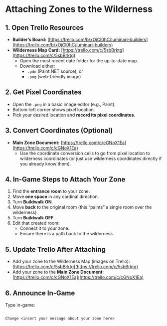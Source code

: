# Attaching Zones to the Wilderness

## 1. Open Trello Resources
- **Builder’s Board:** [https://trello.com/b/xOjCl0hC/luminari-builders](https://trello.com/b/xOjCl0hC/luminari-builders)  
- **Wilderness Map Card:** [https://trello.com/c/5sbBrktg](https://trello.com/c/5sbBrktg)  
  - Open the most recent date folder for the up-to-date map.
  - Download either:
    - `.pdn` (Paint.NET source), or
    - `.png` (web-friendly image)

## 2. Get Pixel Coordinates
- Open the `.png` in a basic image editor (e.g., Paint).
- Bottom-left corner shows pixel location.
- Pick your desired location and **record its pixel coordinates**.

## 3. Convert Coordinates (Optional)
- **Main Zone Document:** [https://trello.com/c/cGNoX1Ea](https://trello.com/c/cGNoX1Ea)  
  - Use the coordinate conversion cells to go from pixel location to wilderness coordinates (or just use wilderness coordinates directly if you already know them).

## 4. In-Game Steps to Attach Your Zone
1. Find the **entrance room** to your zone.
2. Move **one space** in any cardinal direction.
3. Turn **Buildwalk ON**.
4. Move **back** to the original room (this “paints” a single room over the wilderness).
5. Turn **Buildwalk OFF**.
6. Edit that created room:
   - Connect it to your zone.
   - Ensure there is a path back to the wilderness.

## 5. Update Trello After Attaching
- Add your zone to the Wilderness Map (images on Trello):  
  [https://trello.com/c/5sbBrktg](https://trello.com/c/5sbBrktg)
- Add your zone to the **Main Zone Document**:  
  [https://trello.com/c/cGNoX1Ea](https://trello.com/c/cGNoX1Ea)

## 6. Announce In-Game
Type in-game:
```

Change <insert your message about your zone here>

```
